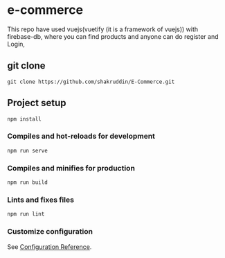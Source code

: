 # e-commerce

This repo have used vuejs(vuetify (it is a framework of vuejs)) with firebase-db, where you can find products and anyone can do register and Login, 

## git clone
```
git clone https://github.com/shakruddin/E-Commerce.git
```
## Project setup
```
npm install
```

### Compiles and hot-reloads for development
```
npm run serve
```

### Compiles and minifies for production
```
npm run build
```

### Lints and fixes files
```
npm run lint
```

### Customize configuration
See [Configuration Reference](https://cli.vuejs.org/config/).
